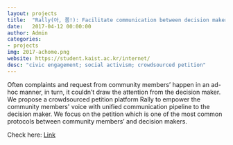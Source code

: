 ```yaml
---
layout: projects
title:  "Rally(아, 쫌!): Facilitate communication between decision maker & citizens by empowering citizen’s voice with crowdsourced petition"
date:   2017-04-12 00:00:00
author: Admin
categories:
- projects
img: 2017-achome.png
website: https://student.kaist.ac.kr/internet/
desc: "civic engagement; social activism; crowdsourced petition"
---
```

Often complaints and request from community members’ happen in an ad-hoc manner, in turn, it couldn’t draw the attention from the decision maker. We propose a crowdsourced petition platform Rally to empower the community members' voice with unified communication pipeline to the decision maker. We focus on the petition which is one of the most common protocols between community members’ and decision makers. 

Check here: [Link](https://student.kaist.ac.kr/internet/)
